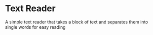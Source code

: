 # Text Reader
 A simple text reader that takes a block of text and separates them into single words for easy reading
